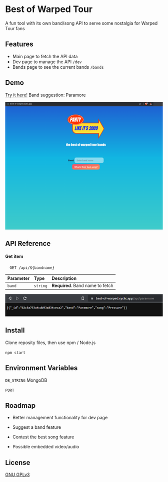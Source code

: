 
# Best of Warped Tour

A fun tool with its own band/song API to serve some nostalgia for Warped Tour fans



## Features

- Main page to fetch the API data
- Dev page to manage the API `/dev`
- Bands page to see the current bands `/bands`



## Demo

[Try it here!](https://best-of-warped.cyclic.app/)
Band suggestion: Paramore

![demo image](/static/img/demo.gif)



## API Reference

#### Get item

```http
  GET /api/${bandname}
```

| Parameter | Type     | Description                       |
| :-------- | :------- | :-------------------------------- |
| `band`      | `string` | **Required**. Band name to fetch |

![api example](/static/img/api-example.png)



## Install

Clone reposity files, then use npm / Node.js

`npm start`



## Environment Variables

`DB_STRING` MongoDB

`PORT`



## Roadmap

- Better management functionality for dev page

- Suggest a band feature

- Contest the best song feature

- Possible embedded video/audio

## License

[GNU GPLv3](license\gnu-gpl-v3.txt)